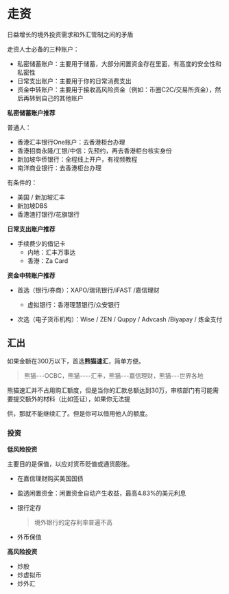 # 走资

日益增长的境外投资需求和外汇管制之间的矛盾

走资人士必备的三种账户：

- 私密储蓄账户：主要用于储蓄，大部分闲置资金存在里面，有高度的安全性和私密性
- 日常支出账户：主要用于你的日常消费支出
- 资金中转账户：主要用于接收高风险资金（例如：币圈C2C/交易所资金），然后再转到自己的其他账户





**私密储蓄账户推荐**

普通人： 

- 香港汇丰银行One账户：去香港柜台办理
- 香港招商永隆/工银/中信：先预约，再去香港柜台核实身份
- 新加坡华侨银行：全程线上开户，有视频教程
- 南洋商业银行：去香港柜台办理

有条件的：

- 美国 / 新加坡汇丰
- 新加坡DBS
- 香港渣打银行/花旗银行





**日常支出账户推荐**

- 手续费少的借记卡
  - 内地：汇丰万事达
  - 香港：Za Card
  







**资金中转账户推荐**

- 首选（银行/券商）：XAPO/瑞讯银行/iFAST /嘉信理财
  - 虚拟银行：香港理慧银行/众安银行

- 次选（电子货币机构）：Wise / ZEN / Quppy / Advcash /Biyapay / 炼金支付







## 汇出

如果金额在300万以下，首选**熊猫速汇**，简单方便。

> 熊猫---OCBC，熊猫----汇丰，熊猫---嘉信理财，熊猫---世界各地

熊猫速汇并不占用购汇额度，但是当你的汇款总额达到30万，审核部门有可能需要提交额外的材料（比如签证），如果你无法提

供，那就不能继续汇了。但是你可以借用他人的额度。





### 投资

**低风险投资**

主要目的是保值，以应对货币贬值或通货膨胀。

- 在嘉信理财购买美国国债

- 盈透闲置资金：闲置资金自动产生收益，最高4.83%的美元利息

- 银行定存

  > 境外银行的定存利率普遍不高

- 外币保值





**高风险投资**

- 炒股
- 炒虚拟币
- 炒外汇